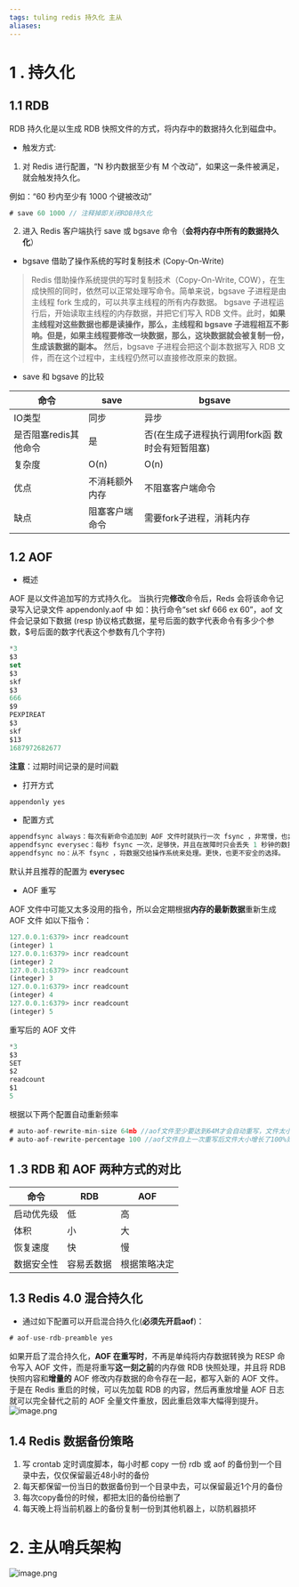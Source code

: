 ```yaml
---
tags: tuling redis 持久化 主从 
aliases: 
---
```


# 1 . 持久化
## 1.1 RDB
RDB 持久化是以生成 RDB 快照文件的方式，将内存中的数据持久化到磁盘中。
- 触发方式:

1. 对 Redis 进行配置，“N 秒内数据至少有 M 个改动”，如果这一条件被满足，就会触发持久化。

例如：“60 秒内至少有 1000 个键被改动”
```javascript
# save 60 1000 // 注释掉即关闭RDB持久化
```
2. 进入 Redis 客户端执行 save 或 bgsave 命令（**会将内存中所有的数据持久化**）

- bgsave 借助了操作系统的写时复制技术 (Copy-On-Write)
> Redis 借助操作系统提供的写时复制技术（Copy-On-Write, COW），在生成快照的同时，依然可以正常处理写命令。简单来说，bgsave 子进程是由主线程 fork 生成的，可以共享主线程的所有内存数据。 bgsave 子进程运行后，开始读取主线程的内存数据，并把它们写入 RDB 文件。此时，**如果主线程对这些数据也都是读操作，那么，主线程和 bgsave 子进程相互不影响。但是，如果主线程要修改一块数据，那么，这块数据就会被复制一份，生成该数据的副本。** 然后，bgsave 子进程会把这个副本数据写入 RDB 文件，而在这个过程中，主线程仍然可以直接修改原来的数据。

- save 和 bgsave 的比较

|命令|save|bgsave|
|---|---|---|
|IO类型|同步|异步|
|是否阻塞redis其他命令 |是|否(在生成子进程执行调用fork函 数时会有短暂阻塞)|
|复杂度|O(n)|O(n)|
|优点|不消耗额外内存|不阻塞客户端命令|
|缺点|阻塞客户端命令|需要fork子进程，消耗内存|

## 1.2 AOF
- 概述

AOF 是以文件追加写的方式持久化。
当执行完**修改**命令后，Reds 会将该命令记录写入记录文件 appendonly.aof 中
如：执行命令“set skf 666 ex 60”，aof 文件会记录如下数据 (resp 协议格式数据，星号后面的数字代表命令有多少个参数，$号后面的数字代表这个参数有几个字符)
```javascript
*3
$3
set
$3
skf
$3
666
$9
PEXPIREAT
$3
skf
$13
1687972682677
```
**注意**：过期时间记录的是时间戳
- 打开方式
```JavaScript
appendonly yes
```
- 配置方式
```JavaScript
appendfsync always：每次有新命令追加到 AOF 文件时就执行一次 fsync ，非常慢，也非常安全。
appendfsync everysec：每秒 fsync 一次，足够快，并且在故障时只会丢失 1 秒钟的数据。
appendfsync no：从不 fsync ，将数据交给操作系统来处理。更快，也更不安全的选择。
```
默认并且推荐的配置为 **everysec**
- AOF 重写

AOF 文件中可能又太多没用的指令，所以会定期根据**内存的最新数据**重新生成 AOF 文件
如以下指令：
```JavaScript
127.0.0.1:6379> incr readcount 
(integer) 1 
127.0.0.1:6379> incr readcount 
(integer) 2 
127.0.0.1:6379> incr readcount 
(integer) 3 
127.0.0.1:6379> incr readcount 
(integer) 4 
127.0.0.1:6379> incr readcount 
(integer) 5
```
重写后的 AOF 文件
```JavaScript
*3 
$3 
SET 
$2 
readcount 
$1 
5
```
根据以下两个配置自动重新频率
```JavaScript
# auto-aof-rewrite-min-size 64mb //aof文件至少要达到64M才会自动重写，文件太小恢复速度本来就很快，重写的意义不大 
# auto-aof-rewrite-percentage 100 //aof文件自上一次重写后文件大小增长了100%则再次触发重写
```
## 1 .3 RDB 和 AOF 两种方式的对比

|命令|RDB|AOF|
|---|---|---|
|启动优先级|低|高|
|体积|小|大|
|恢复速度|快|慢|
|数据安全性|容易丢数据|根据策略决定|

## 1.3 Redis 4.0 混合持久化
- 通过如下配置可以开启混合持久化(**必须先开启aof**)：
```JavaScript
# aof-use-rdb-preamble yes
```
如果开启了混合持久化，**AOF 在重写时**，不再是单纯将内存数据转换为 RESP 命令写入 AOF 文件，而是将重写**这一刻之前**的内存做 RDB 快照处理，并且将 RDB 快照内容和**增量的** AOF 修改内存数据的命令存在一起，都写入新的 AOF 文件。于是在 Redis 重启的时候，可以先加载 RDB 的内容，然后再重放增量 AOF 日志就可以完全替代之前的 AOF 全量文件重放，因此重启效率大幅得到提升。
![image.png](https://oss-picgo-skf.oss-cn-hangzhou.aliyuncs.com/ob/img/20230630203227.png)

## 1.4 Redis 数据备份策略
1. 写 crontab 定时调度脚本，每小时都 copy 一份 rdb 或 aof 的备份到一个目录中去，仅仅保留最近48小时的备份
2. 每天都保留一份当日的数据备份到一个目录中去，可以保留最近1个月的备份
3. 每次copy备份的时候，都把太旧的备份给删了
4. 每天晚上将当前机器上的备份复制一份到其他机器上，以防机器损坏
# 2. 主从哨兵架构
![image.png](https://oss-picgo-skf.oss-cn-hangzhou.aliyuncs.com/ob/img/20230701095749.png)
